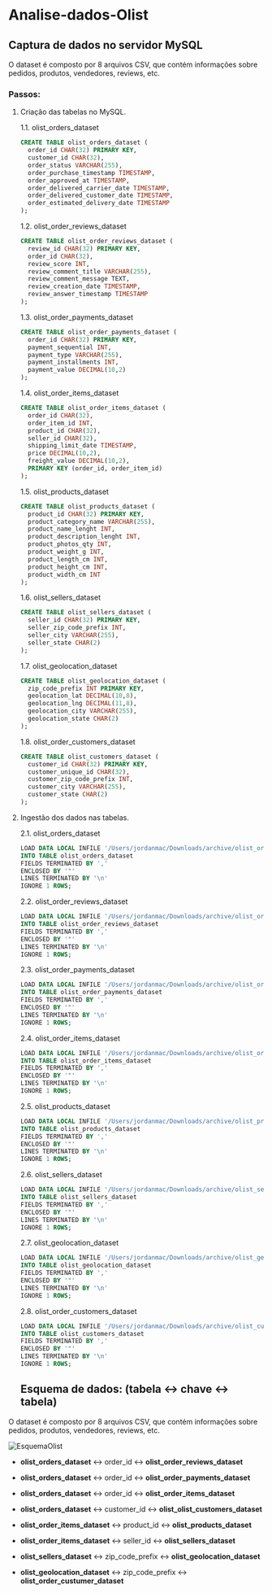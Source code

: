# Analise-dados-Olist

## Captura de dados no servidor MySQL

O dataset é composto por 8 arquivos CSV, que contém informações sobre pedidos, produtos, vendedores, reviews, etc.

### Passos:

1. Criação das tabelas no MySQL.

    1.1. olist_orders_dataset

    ```sql
    CREATE TABLE olist_orders_dataset (
      order_id CHAR(32) PRIMARY KEY,
      customer_id CHAR(32),
      order_status VARCHAR(255),
      order_purchase_timestamp TIMESTAMP,
      order_approved_at TIMESTAMP,
      order_delivered_carrier_date TIMESTAMP,
      order_delivered_customer_date TIMESTAMP,
      order_estimated_delivery_date TIMESTAMP
    );
    ```

    1.2. olist_order_reviews_dataset

    ```sql
    CREATE TABLE olist_order_reviews_dataset (
      review_id CHAR(32) PRIMARY KEY,
      order_id CHAR(32),
      review_score INT,
      review_comment_title VARCHAR(255),
      review_comment_message TEXT,
      review_creation_date TIMESTAMP,
      review_answer_timestamp TIMESTAMP
    );
    ```

    1.3. olist_order_payments_dataset

    ```sql
    CREATE TABLE olist_order_payments_dataset (
      order_id CHAR(32) PRIMARY KEY,
      payment_sequential INT,
      payment_type VARCHAR(255),
      payment_installments INT,
      payment_value DECIMAL(10,2)
    );
    ```

    1.4. olist_order_items_dataset

    ```sql
    CREATE TABLE olist_order_items_dataset (
      order_id CHAR(32),
      order_item_id INT,
      product_id CHAR(32),
      seller_id CHAR(32),
      shipping_limit_date TIMESTAMP,
      price DECIMAL(10,2),
      freight_value DECIMAL(10,2),
      PRIMARY KEY (order_id, order_item_id)
    );
    ```

    1.5. olist_products_dataset

    ```sql
    CREATE TABLE olist_products_dataset (
      product_id CHAR(32) PRIMARY KEY,
      product_category_name VARCHAR(255),
      product_name_lenght INT,
      product_description_lenght INT,
      product_photos_qty INT,
      product_weight_g INT,
      product_length_cm INT,
      product_height_cm INT,
      product_width_cm INT
    );
    ```

    1.6. olist_sellers_dataset

    ```sql
    CREATE TABLE olist_sellers_dataset (
      seller_id CHAR(32) PRIMARY KEY,
      seller_zip_code_prefix INT,
      seller_city VARCHAR(255),
      seller_state CHAR(2)
    );
    ```

    1.7. olist_geolocation_dataset

    ```sql
    CREATE TABLE olist_geolocation_dataset (
      zip_code_prefix INT PRIMARY KEY,
      geolocation_lat DECIMAL(10,8),
      geolocation_lng DECIMAL(11,8),
      geolocation_city VARCHAR(255),
      geolocation_state CHAR(2)
    );
    ```

    1.8. olist_order_customers_dataset

    ```sql
    CREATE TABLE olist_customers_dataset (
      customer_id CHAR(32) PRIMARY KEY,
      customer_unique_id CHAR(32),
      customer_zip_code_prefix INT,
      customer_city VARCHAR(255),
      customer_state CHAR(2)
    );
    ```

2. Ingestão dos dados nas tabelas.

    2.1. olist_orders_dataset

    ```sql
    LOAD DATA LOCAL INFILE '/Users/jordanmac/Downloads/archive/olist_orders_dataset.csv'
    INTO TABLE olist_orders_dataset
    FIELDS TERMINATED BY ','
    ENCLOSED BY '"'
    LINES TERMINATED BY '\n'
    IGNORE 1 ROWS;
    ```

    2.2. olist_order_reviews_dataset

    ```sql
    LOAD DATA LOCAL INFILE '/Users/jordanmac/Downloads/archive/olist_order_reviews_dataset.csv'
    INTO TABLE olist_order_reviews_dataset
    FIELDS TERMINATED BY ','
    ENCLOSED BY '"'
    LINES TERMINATED BY '\n'
    IGNORE 1 ROWS;
    ```

    2.3. olist_order_payments_dataset

    ```sql
    LOAD DATA LOCAL INFILE '/Users/jordanmac/Downloads/archive/olist_order_payments_dataset.csv'
    INTO TABLE olist_order_payments_dataset
    FIELDS TERMINATED BY ','
    ENCLOSED BY '"'
    LINES TERMINATED BY '\n'
    IGNORE 1 ROWS;
    ```

    2.4. olist_order_items_dataset

    ```sql
    LOAD DATA LOCAL INFILE '/Users/jordanmac/Downloads/archive/olist_order_items_dataset.csv'
    INTO TABLE olist_order_items_dataset
    FIELDS TERMINATED BY ','
    ENCLOSED BY '"'
    LINES TERMINATED BY '\n'
    IGNORE 1 ROWS;
    ```

    2.5. olist_products_dataset

    ```sql
    LOAD DATA LOCAL INFILE '/Users/jordanmac/Downloads/archive/olist_products_dataset.csv'
    INTO TABLE olist_products_dataset
    FIELDS TERMINATED BY ','
    ENCLOSED BY '"'
    LINES TERMINATED BY '\n'
    IGNORE 1 ROWS;
    ```

    2.6. olist_sellers_dataset

    ```sql
    LOAD DATA LOCAL INFILE '/Users/jordanmac/Downloads/archive/olist_sellers_dataset.csv'
    INTO TABLE olist_sellers_dataset
    FIELDS TERMINATED BY ','
    ENCLOSED BY '"'
    LINES TERMINATED BY '\n'
    IGNORE 1 ROWS;
    ```

    2.7. olist_geolocation_dataset

    ```sql
    LOAD DATA LOCAL INFILE '/Users/jordanmac/Downloads/archive/olist_geolocation_dataset.csv'
    INTO TABLE olist_geolocation_dataset
    FIELDS TERMINATED BY ','
    ENCLOSED BY '"'
    LINES TERMINATED BY '\n'
    IGNORE 1 ROWS;
    ```

    2.8. olist_order_customers_dataset

    ```sql
    LOAD DATA LOCAL INFILE '/Users/jordanmac/Downloads/archive/olist_customers_dataset.csv'
    INTO TABLE olist_customers_dataset
    FIELDS TERMINATED BY ','
    ENCLOSED BY '"'
    LINES TERMINATED BY '\n'
    IGNORE 1 ROWS;
    ```
    ## Esquema de dados: (tabela <-> chave <-> tabela)

O dataset é composto por 8 arquivos CSV, que contém informações sobre pedidos, produtos, vendedores, reviews, etc.

![EsquemaOlist](https://i.imgur.com/HRhd2Y0.png)

- **olist_orders_dataset** <-> order_id <-> **olist_order_reviews_dataset**
- **olist_orders_dataset** <-> order_id <-> **olist_order_payments_dataset**
- **olist_orders_dataset** <-> order_id <-> **olist_order_items_dataset**
- **olist_orders_dataset** <-> customer_id <-> **olist_olist_customers_dataset**

- **olist_order_items_dataset** <-> product_id <-> **olist_products_dataset**
- **olist_order_items_dataset** <-> seller_id <-> **olist_sellers_dataset**

- **olist_sellers_dataset** <-> zip_code_prefix <-> **olist_geolocation_dataset**

- **olist_geolocation_dataset** <-> zip_code_prefix <-> **olist_order_custumer_dataset**

